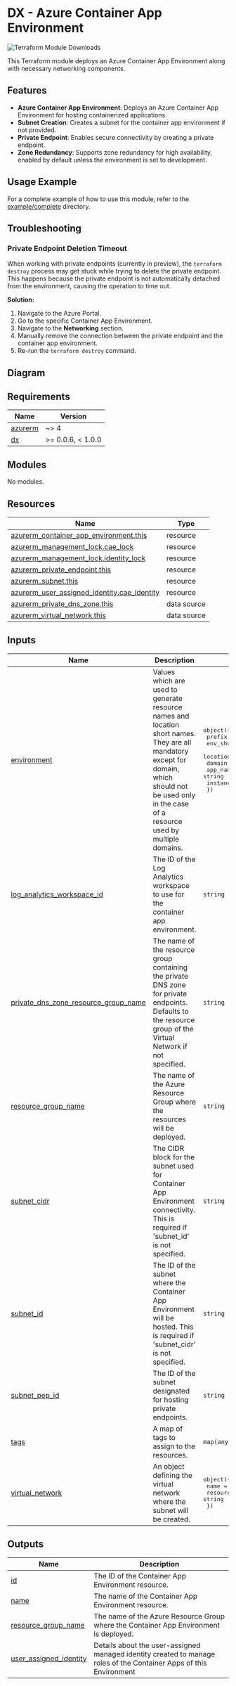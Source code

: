 # DX - Azure Container App Environment

![Terraform Module Downloads](https://img.shields.io/terraform/module/dm/pagopa-dx/azure-container-app-environment/azurerm?logo=terraform&label=downloads&cacheSeconds=5000&link=https%3A%2F%2Fregistry.terraform.io%2Fmodules%2Fpagopa-dx%2Fazure-container-app-environment%2Fazurerm%2Flatest)

This Terraform module deploys an Azure Container App Environment along with necessary networking components.

## Features

- **Azure Container App Environment**: Deploys an Azure Container App Environment for hosting containerized applications.
- **Subnet Creation**: Creates a subnet for the container app environment if not provided.
- **Private Endpoint**: Enables secure connectivity by creating a private endpoint.
- **Zone Redundancy**: Supports zone redundancy for high availability, enabled by default unless the environment is set to development.

## Usage Example

For a complete example of how to use this module, refer to the [example/complete](https://github.com/pagopa-dx/terraform-azurerm-azure-container-app-environment/tree/main/examples/complete) directory.

## Troubleshooting

### Private Endpoint Deletion Timeout

When working with private endpoints (currently in preview), the `terraform destroy` process may get stuck while trying to delete the private endpoint. This happens because the private endpoint is not automatically detached from the environment, causing the operation to time out.

**Solution:**

1. Navigate to the Azure Portal.
2. Go to the specific Container App Environment.
3. Navigate to the **Networking** section.
4. Manually remove the connection between the private endpoint and the container app environment.
5. Re-run the `terraform destroy` command.

## Diagram
<!-- START_TF_GRAPH -->
<!-- END_TF_GRAPH -->

<!-- BEGIN_TF_DOCS -->
## Requirements

| Name | Version |
|------|---------|
| <a name="requirement_azurerm"></a> [azurerm](#requirement\_azurerm) | ~> 4 |
| <a name="requirement_dx"></a> [dx](#requirement\_dx) | >= 0.0.6, < 1.0.0 |

## Modules

No modules.

## Resources

| Name | Type |
|------|------|
| [azurerm_container_app_environment.this](https://registry.terraform.io/providers/hashicorp/azurerm/latest/docs/resources/container_app_environment) | resource |
| [azurerm_management_lock.cae_lock](https://registry.terraform.io/providers/hashicorp/azurerm/latest/docs/resources/management_lock) | resource |
| [azurerm_management_lock.identity_lock](https://registry.terraform.io/providers/hashicorp/azurerm/latest/docs/resources/management_lock) | resource |
| [azurerm_private_endpoint.this](https://registry.terraform.io/providers/hashicorp/azurerm/latest/docs/resources/private_endpoint) | resource |
| [azurerm_subnet.this](https://registry.terraform.io/providers/hashicorp/azurerm/latest/docs/resources/subnet) | resource |
| [azurerm_user_assigned_identity.cae_identity](https://registry.terraform.io/providers/hashicorp/azurerm/latest/docs/resources/user_assigned_identity) | resource |
| [azurerm_private_dns_zone.this](https://registry.terraform.io/providers/hashicorp/azurerm/latest/docs/data-sources/private_dns_zone) | data source |
| [azurerm_virtual_network.this](https://registry.terraform.io/providers/hashicorp/azurerm/latest/docs/data-sources/virtual_network) | data source |

## Inputs

| Name | Description | Type | Default | Required |
|------|-------------|------|---------|:--------:|
| <a name="input_environment"></a> [environment](#input\_environment) | Values which are used to generate resource names and location short names. They are all mandatory except for domain, which should not be used only in the case of a resource used by multiple domains. | <pre>object({<br/>    prefix          = string<br/>    env_short       = string<br/>    location        = string<br/>    domain          = optional(string)<br/>    app_name        = string<br/>    instance_number = string<br/>  })</pre> | n/a | yes |
| <a name="input_log_analytics_workspace_id"></a> [log\_analytics\_workspace\_id](#input\_log\_analytics\_workspace\_id) | The ID of the Log Analytics workspace to use for the container app environment. | `string` | n/a | yes |
| <a name="input_private_dns_zone_resource_group_name"></a> [private\_dns\_zone\_resource\_group\_name](#input\_private\_dns\_zone\_resource\_group\_name) | The name of the resource group containing the private DNS zone for private endpoints. Defaults to the resource group of the Virtual Network if not specified. | `string` | `null` | no |
| <a name="input_resource_group_name"></a> [resource\_group\_name](#input\_resource\_group\_name) | The name of the Azure Resource Group where the resources will be deployed. | `string` | n/a | yes |
| <a name="input_subnet_cidr"></a> [subnet\_cidr](#input\_subnet\_cidr) | The CIDR block for the subnet used for Container App Environment connectivity. This is required if 'subnet\_id' is not specified. | `string` | `null` | no |
| <a name="input_subnet_id"></a> [subnet\_id](#input\_subnet\_id) | The ID of the subnet where the Container App Environment will be hosted. This is required if 'subnet\_cidr' is not specified. | `string` | `null` | no |
| <a name="input_subnet_pep_id"></a> [subnet\_pep\_id](#input\_subnet\_pep\_id) | The ID of the subnet designated for hosting private endpoints. | `string` | n/a | yes |
| <a name="input_tags"></a> [tags](#input\_tags) | A map of tags to assign to the resources. | `map(any)` | n/a | yes |
| <a name="input_virtual_network"></a> [virtual\_network](#input\_virtual\_network) | An object defining the virtual network where the subnet will be created. | <pre>object({<br/>    name                = string<br/>    resource_group_name = string<br/>  })</pre> | <pre>{<br/>  "name": null,<br/>  "resource_group_name": null<br/>}</pre> | no |

## Outputs

| Name | Description |
|------|-------------|
| <a name="output_id"></a> [id](#output\_id) | The ID of the Container App Environment resource. |
| <a name="output_name"></a> [name](#output\_name) | The name of the Container App Environment resource. |
| <a name="output_resource_group_name"></a> [resource\_group\_name](#output\_resource\_group\_name) | The name of the Azure Resource Group where the Container App Environment is deployed. |
| <a name="output_user_assigned_identity"></a> [user\_assigned\_identity](#output\_user\_assigned\_identity) | Details about the user-assigned managed identity created to manage roles of the Container Apps of this Environment |
<!-- END_TF_DOCS -->
